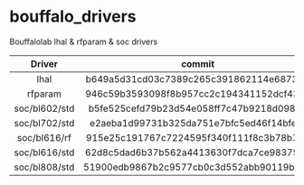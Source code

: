 # bouffalo_drivers
Bouffalolab lhal & rfparam & soc drivers

|   Driver      |  commit  |
|:-------------:|:--------:|
|lhal           |  b649a5d31cd03c7389c265c391862114e6873ff1 |
|rfparam        |  946c59b3593098f8b957cc2c194341152dcf432b |
|soc/bl602/std  |  b5fe525cefd79b23d54e058ff7c47b9218d09824 |
|soc/bl702/std  |  e2aeba1d99731b325da751e7bfc5ed46f14bfe6f |
|soc/bl616/rf   |  915e25c191767c7224595f340f111f8c3b78b76b |
|soc/bl616/std  |  62d8c5dad6b37b562a4413630f7dca7ce9837571 |
|soc/bl808/std  |  51900edb9867b2c9577cb0c3d552abb90119b823 |